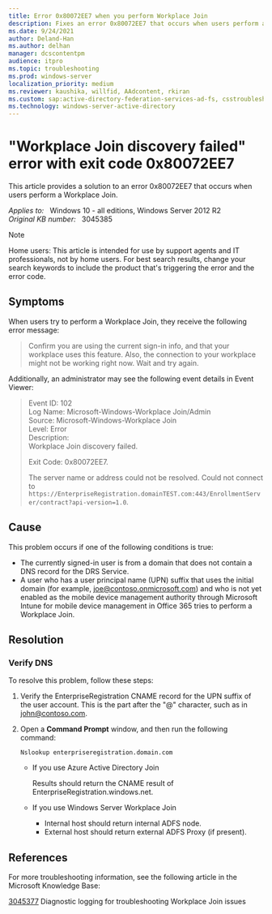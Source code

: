 ```yaml
---
title: Error 0x80072EE7 when you perform Workplace Join
description: Fixes an error 0x80072EE7 that occurs when users perform a Workplace Join.
ms.date: 9/24/2021
author: Deland-Han
ms.author: delhan
manager: dcscontentpm
audience: itpro
ms.topic: troubleshooting
ms.prod: windows-server
localization_priority: medium
ms.reviewer: kaushika, willfid, AAdcontent, rkiran
ms.custom: sap:active-directory-federation-services-ad-fs, csstroubleshoot
ms.technology: windows-server-active-directory
---
```

# "Workplace Join discovery failed" error with exit code 0x80072EE7

This article provides a solution to an error 0x80072EE7 that occurs when users perform a Workplace Join.

_Applies to:_ &nbsp; Windows 10 - all editions, Windows Server 2012 R2  
_Original KB number:_ &nbsp; 3045385

> [!NOTE]
> Home users: This article is intended for use by support agents and IT professionals, not by home users. For best search results, change your search keywords to include the product that's triggering the error and the error code.

## Symptoms

When users try to perform a Workplace Join, they receive the following error message:

> Confirm you are using the current sign-in info, and that your workplace uses this feature. Also, the connection to your workplace might not be working right now. Wait and try again.

Additionally, an administrator may see the following event details in Event Viewer:

> Event ID: 102  
Log Name: Microsoft-Windows-Workplace Join/Admin  
Source: Microsoft-Windows-Workplace Join  
Level: Error  
Description:  
Workplace Join discovery failed.
>
> Exit Code: 0x80072EE7.
>
> The server name or address could not be resolved. Could not connect to `https://EnterpriseRegistration.domainTEST.com:443/EnrollmentServer/contract?api-version=1.0`.

## Cause

This problem occurs if one of the following conditions is true:

- The currently signed-in user is from a domain that does not contain a DNS record for the DRS Service.
- A user who has a user principal name (UPN) suffix that uses the initial domain (for example, joe@contoso.onmicrosoft.com) and who is not yet enabled as the mobile device management authority through Microsoft Intune for mobile device management in Office 365 tries to perform a Workplace Join.

## Resolution

### Verify DNS

To resolve this problem, follow these steps:

1. Verify the EnterpriseRegistration CNAME record for the UPN suffix of the user account. This is the part after the "@" character, such as in john@contoso.com.
2. Open a **Command Prompt** window, and then run the following command:

    ```console
    Nslookup enterpriseregistration.domain.com 
    ```

    - If you use Azure Active Directory Join

      Results should return the CNAME result of EnterpriseRegistration.windows.net.

    - If you use Windows Server Workplace Join
      - Internal host should return internal ADFS node.
      - External host should return external ADFS Proxy (if present).

## References

For more troubleshooting information, see the following article in the Microsoft Knowledge Base:

[3045377](https://support.microsoft.com/help/3045377) Diagnostic logging for troubleshooting Workplace Join issues
